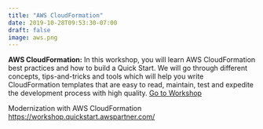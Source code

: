 ```yaml
---
title: "AWS CloudFormation"
date: 2019-10-28T09:53:30-07:00
draft: false
image: aws.png
---
```

**AWS CloudFormation:** In this workshop, you will learn AWS CloudFormation best practices and how to build a Quick Start. We will go through different concepts, tips-and-tricks and tools which will help you write CloudFormation templates that are easy to read, maintain, test and expedite the development process with high quality. [Go to Workshop](https://workshop.quickstart.awspartner.com/)
<!--more-->

Modernization with AWS CloudFormation
https://workshop.quickstart.awspartner.com/

